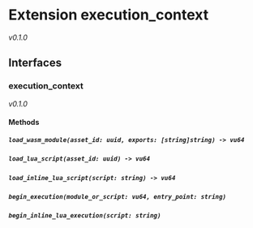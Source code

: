 # Extension execution_context
*v0.1.0*


## Interfaces
### execution_context
*v0.1.0*


#### Methods
##### `load_wasm_module(asset_id: uuid, exports: [string]string) -> vu64`

##### `load_lua_script(asset_id: uuid) -> vu64`

##### `load_inline_lua_script(script: string) -> vu64`

##### `begin_execution(module_or_script: vu64, entry_point: string)`

##### `begin_inline_lua_execution(script: string)`

